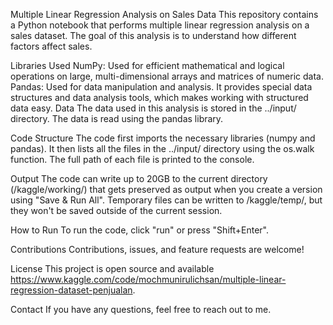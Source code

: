 Multiple Linear Regression Analysis on Sales Data
This repository contains a Python notebook that performs multiple linear regression analysis on a sales dataset. The goal of this analysis is to understand how different factors affect sales.

Libraries Used
NumPy: Used for efficient mathematical and logical operations on large, multi-dimensional arrays and matrices of numeric data.
Pandas: Used for data manipulation and analysis. It provides special data structures and data analysis tools, which makes working with structured data easy.
Data
The data used in this analysis is stored in the ../input/ directory. The data is read using the pandas library.

Code Structure
The code first imports the necessary libraries (numpy and pandas). It then lists all the files in the ../input/ directory using the os.walk function. The full path of each file is printed to the console.

Output
The code can write up to 20GB to the current directory (/kaggle/working/) that gets preserved as output when you create a version using "Save & Run All". Temporary files can be written to /kaggle/temp/, but they won't be saved outside of the current session.

How to Run
To run the code, click "run" or press "Shift+Enter".

Contributions
Contributions, issues, and feature requests are welcome!

License
This project is open source and available https://www.kaggle.com/code/mochmunirulichsan/multiple-linear-regression-dataset-penjualan.

Contact
If you have any questions, feel free to reach out to me.
